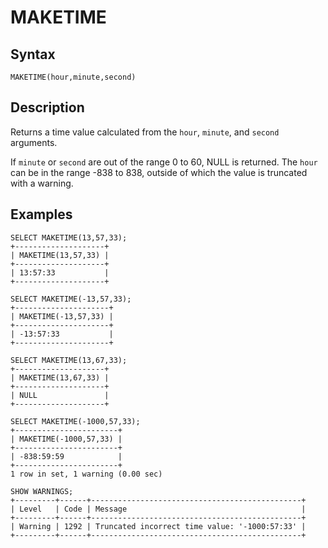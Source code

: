 
# MAKETIME

## Syntax


```
MAKETIME(hour,minute,second)
```

## Description


Returns a time value calculated from the `hour`, `minute`, and `second` arguments.


If `minute` or `second` are out of the range 0 to 60, NULL is returned. The `hour` can be in the range -838 to 838, outside of which the value is truncated with a warning.


## Examples


```
SELECT MAKETIME(13,57,33);
+--------------------+
| MAKETIME(13,57,33) |
+--------------------+
| 13:57:33           |
+--------------------+

SELECT MAKETIME(-13,57,33);
+---------------------+
| MAKETIME(-13,57,33) |
+---------------------+
| -13:57:33           |
+---------------------+

SELECT MAKETIME(13,67,33);
+--------------------+
| MAKETIME(13,67,33) |
+--------------------+
| NULL               |
+--------------------+

SELECT MAKETIME(-1000,57,33);
+-----------------------+
| MAKETIME(-1000,57,33) |
+-----------------------+
| -838:59:59            |
+-----------------------+
1 row in set, 1 warning (0.00 sec)

SHOW WARNINGS;
+---------+------+-----------------------------------------------+
| Level   | Code | Message                                       |
+---------+------+-----------------------------------------------+
| Warning | 1292 | Truncated incorrect time value: '-1000:57:33' |
+---------+------+-----------------------------------------------+
```
